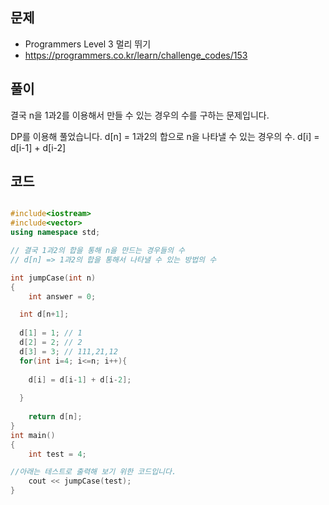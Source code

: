 ## 문제

- Programmers Level 3 멀리 뛰기
- https://programmers.co.kr/learn/challenge_codes/153

## 풀이

결국 n을 1과2를 이용해서 만들 수 있는 경우의 수를 구하는 문제입니다. 

DP를 이용해 풀었습니다. d[n] = 1과2의 합으로 n을 나타낼 수 있는 경우의 수. d[i] = d[i-1] + d[i-2]

## 코드

```cpp

#include<iostream>
#include<vector>
using namespace std;

// 결국 1과2의 합을 통해 n을 만드는 경우들의 수
// d[n] => 1과2의 합을 통해서 나타낼 수 있는 방법의 수

int jumpCase(int n)
{
	int answer = 0;

  int d[n+1];
  
  d[1] = 1; // 1
  d[2] = 2; // 2
  d[3] = 3; // 111,21,12
  for(int i=4; i<=n; i++){
  
    d[i] = d[i-1] + d[i-2];
  
  }
  
	return d[n];
}
int main()
{
	int test = 4;

//아래는 테스트로 출력해 보기 위한 코드입니다.
	cout << jumpCase(test);
}


```
